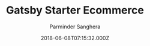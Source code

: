 ---
title: Gatsby Starter Ecommerce
github: https://github.com/parmsang/gatsby-starter-ecommerce
demo: https://parmsang.github.io/gatsby-starter-ecommerce/
author: Parminder Sanghera
ssg:
  - Gatsby
cms:
  - Markdown
date: 2018-06-08T07:15:32.000Z
description: Gatsby starter for creating an eCommerce site using the Moltin eCommerce Api
draft: true
publish_date: '2018-06-08T07:15:32Z'
update_date: '2021-04-11T15:37:52Z'
github_star: 490
github_fork: 151
---